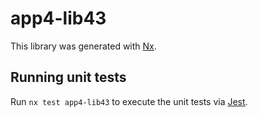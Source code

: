 # app4-lib43

This library was generated with [Nx](https://nx.dev).

## Running unit tests

Run `nx test app4-lib43` to execute the unit tests via [Jest](https://jestjs.io).
